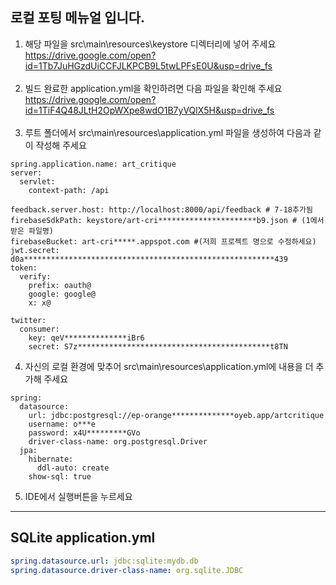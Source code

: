 ## 로컬 포팅 메뉴얼 입니다.

1. 해당 파일을 src\main\resources\keystore 디렉터리에 넣어 주세요<br>
https://drive.google.com/open?id=1Tb7JuHGzdUiCCFJLKPCB9L5twLPFsE0U&usp=drive_fs
<br><br>
2. 빌드 완료한 application.yml을 확인하려면 다음 파일을 확인해 주세요
https://drive.google.com/open?id=1TiF4Q48JLtH2OpWXpe8wdO1B7yVQlX5H&usp=drive_fs
<br><br>
3. 루트 폴더에서 src\main\resources\application.yml 파일을 생성하여 다음과 같이 작성해 주세요
```
spring.application.name: art_critique
server:
  servlet:
    context-path: /api

feedback.server.host: http://localhost:8000/api/feedback # 7-18추가됨
firebaseSdkPath: keystore/art-cri**********************b9.json # (1에서 받은 파일명)
firebaseBucket: art-cri*****.appspot.com #(저희 프로젝트 명으로 수정하세요)
jwt.secret: d0a********************************************************439
token:
  verify:
    prefix: oauth@
    google: google@
    x: x@

twitter:
  consumer:
    key: qeV**************iBr6
    secret: S7z*******************************************t8TN
```
4. 자신의 로컬 환경에 맞추어 src\main\resources\application.yml에 내용을 더 추가해 주세요
```
spring:
  datasource:
    url: jdbc:postgresql://ep-orange**************oyeb.app/artcritique
    username: o***e
    password: x4U*********GVo
    driver-class-name: org.postgresql.Driver
  jpa:
    hibernate:
      ddl-auto: create
    show-sql: true
```

5. IDE에서 실행버튼을 누르세요
---
## SQLite application.yml
```yml
spring.datasource.url: jdbc:sqlite:mydb.db
spring.datasource.driver-class-name: org.sqlite.JDBC
```